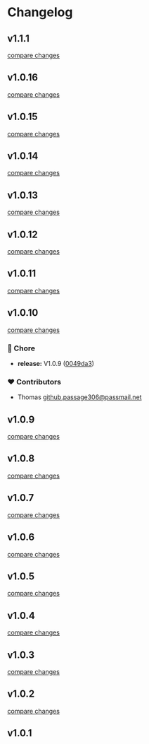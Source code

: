 # Changelog


## v1.1.1

[compare changes](https://github.com/jericho1060/nuxt-ollama/compare/v1.0.16...v1.1.1)

## v1.0.16

[compare changes](https://github.com/jericho1060/nuxt-ollama/compare/v1.0.15...v1.0.16)

## v1.0.15

[compare changes](https://github.com/jericho1060/nuxt-ollama/compare/v1.0.14...v1.0.15)

## v1.0.14

[compare changes](https://github.com/jericho1060/nuxt-ollama/compare/v1.0.13...v1.0.14)

## v1.0.13

[compare changes](https://github.com/jericho1060/nuxt-ollama/compare/v1.0.12...v1.0.13)

## v1.0.12

[compare changes](https://github.com/jericho1060/nuxt-ollama/compare/v1.0.11...v1.0.12)

## v1.0.11

[compare changes](https://github.com/jericho1060/nuxt-ollama/compare/v1.0.10...v1.0.11)

## v1.0.10

[compare changes](https://github.com/jericho1060/nuxt-ollama/compare/v1.0.9...v1.0.10)

### 🏡 Chore

- **release:** V1.0.9 ([0049da3](https://github.com/jericho1060/nuxt-ollama/commit/0049da3))

### ❤️ Contributors

- Thomas <github.passage306@passmail.net>

## v1.0.9

[compare changes](https://github.com/jericho1060/nuxt-ollama/compare/v1.0.8...v1.0.9)

## v1.0.8

[compare changes](https://github.com/jericho1060/nuxt-ollama/compare/v1.0.7...v1.0.8)

## v1.0.7

[compare changes](https://github.com/jericho1060/nuxt-ollama/compare/v1.0.6...v1.0.7)

## v1.0.6

[compare changes](https://github.com/jericho1060/nuxt-ollama/compare/v1.0.5...v1.0.6)

## v1.0.5

[compare changes](https://github.com/jericho1060/nuxt-ollama/compare/v1.0.4...v1.0.5)

## v1.0.4

[compare changes](https://github.com/jericho1060/nuxt-ollama/compare/v1.0.3...v1.0.4)

## v1.0.3

[compare changes](https://github.com/jericho1060/nuxt-ollama/compare/v1.0.2...v1.0.3)

## v1.0.2

[compare changes](https://github.com/jericho1060/nuxt-ollama/compare/v1.0.1...v1.0.2)

## v1.0.1

